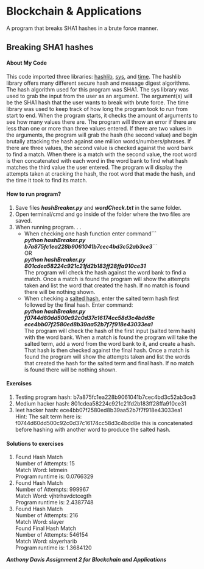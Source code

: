 
  <h1>Blockchain & Applications</h1>
  <p>A program that breaks SHA1 hashes in a brute force manner.</p>
  <h2>Breaking SHA1 hashes</h2>
  <h4>About My Code</h4>
  <p>This code imported three libraries: <a href = "https://docs.python.org/2/library/hashlib.html" title ="HashLib Info">hashlib</a>, <a href = "https://docs.python.org/2/library/sys.html" title ="Sys Info">sys</a>, and <a href ="https://docs.python.org/2/library/time.html" title = "Time Info">time</a>. The hashlib library offers many different secure hash and message digest algorithms. The hash algorithm used for this program was SHA1. The sys library was used to grab the input from the user as an argument. The argument(s) will be the SHA1 hash that the user wants to break with brute force. The time library was used to keep track of how long the program took to run from start to end. When the program starts, it checks the amount of arguments to see how many values there are. The program will throw an error if there are less than one or more than three values entered. If there are two values in the arguments, the program will grab the hash (the second value) and begin brutally attacking the hash against one million words/numbers/phrases. If there are three values, the second value is checked against the word bank to find a match. When there is a match with the second value, the root word is then concatenated with each word in the word bank to find what hash matches the third value the user entered. The program will display the attempts taken at cracking the hash, the root word that made the hash, and the time it took to find its match.</p>
<h4>How to run program?</h4>
  <ol>
    <li>Save files <strong><em>hashBreaker.py</em></strong> and <strong><em>wordCheck.txt</em></strong> in the same folder.</li>
  <li>Open terminal/cmd and go inside of the folder where the two files are saved.</li>
    <li>When running program. . .
    <ul><li>When checking one hash function enter command```<br><strong><em>python hashBreaker.py b7a875fc1ea228b9061041b7cec4bd3c52ab3ce3</em></strong>```<br>OR<br><strong><em>python hashBreaker.py 801cdea58224c921c21fd2b183ff28ffa910ce31</em></strong><br>The program will check the hash against the word bank to find a match. Once a match is found the program will show the attempts taken and list the word that created the hash. If no match is found there will be nothing shown.</li>
      <li>When checking a <a href="https://en.wikipedia.org/wiki/Salt_(cryptography)" title ="Salted Hash Info">salted hash</a>, enter the salted term hash first followed by the final hash. Enter command:<br><strong><em>python hashBreaker.py f0744d60dd500c92c0d37c16174cc58d3c4bdd8e ece4bb07f2580ed8b39aa52b7f7f918e43033ea1</em></strong><br>The program will check the hash of the first input (salted term hash) with the word bank. When a match is found the program will take the salted term, add a word from the word bank to it, and create a hash. That hash is then checked against the final hash. Once a match is found the program will show the attempts taken and list the words that created the hash for the salted term and final hash. If no match is found there will be nothing shown.</li>
      </ul></li>
  </ol>
  <h4>Exercises</h4>
  <ol>
    <li>Testing program hash: b7a875fc1ea228b9061041b7cec4bd3c52ab3ce3</li>
    <li>Medium hacker hash: 801cdea58224c921c21fd2b183ff28ffa910ce31</li>
    <li> leet hacker hash: ece4bb07f2580ed8b39aa52b7f7f918e43033ea1 <br>Hint: The salt term here is: f0744d60dd500c92c0d37c16174cc58d3c4bdd8e this is concatenated before hashing with another word to produce the salted hash.</li>
  </ol>
  <h4>Solutions to exercises</h4>
  <ol>
  <li>Found Hash Match<br>Number of Attempts: 15<br>Match Word: letmein<br>Program runtime is: 0.0766329</li>
  <li>Found Hash Match<br>Number of Attempts: 999967<br>Match Word: vjhtrhsvdctcegth<br>Program runtime is: 2.4387748</li>
  <li>Found Hash Match<br>Number of Attempts: 216<br>Match Word: slayer<br>Found Final Hash Match<br>Number of Attempts: 546154<br>Match Word: slayerharib<br>Program runtime is: 1.3684120</li>
</ol>
<strong><em>Anthony Davis Assignment 2 for Blockchain and Applications</em></strong>
